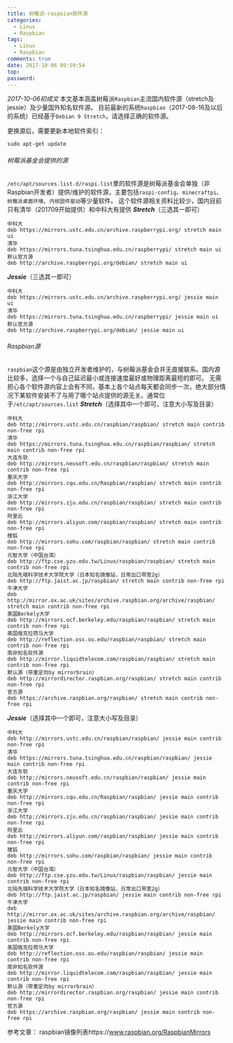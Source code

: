 ```yaml
---
title: 树莓派-raspbian软件源
categories:
  - Linux
  - Raspbian
tags:
  - Linux
  - Raspbian
comments: true
date: 2017-10-06 09:59:54
top:
password:
---
```

*2017-10-06初成文*
本文基本涵盖树莓派`Raspbian`主流国内软件源（stretch及jessie）及少量国外知名软件源。
目前最新的系统`Raspbian`（2017-08-16及以后的系统）已经基于`Debian 9 Stretch`，请选择正确的软件源。

<!-- more -->

更换源后，需要更新本地软件索引：

```
sudo apt-get update
```
###### 树莓派基金会提供的源

`/etc/apt/sources.list.d/raspi.list`里的软件源是树莓派基金会单独（非Raspbian开发者）提供/维护的软件源，主要包括`raspi-config`、`minecraftpi`、`树莓派桌面环境`、`内核固件驱动`等少量软件。
这个软件源相关资料比较少，国内目前只有清华（201709开始提供）和中科大有提供
***Stretch***（三选其一即可）

```
中科大
deb https://mirrors.ustc.edu.cn/archive.raspberrypi.org/ stretch main ui
清华
deb https://mirrors.tuna.tsinghua.edu.cn/raspberrypi/ stretch main ui
默认官方源
deb http://archive.raspberrypi.org/debian/ stretch main ui		
```

***Jessie***（三选其一即可）

```
中科大
deb https://mirrors.ustc.edu.cn/archive.raspberrypi.org/ jessie main ui
清华
deb https://mirrors.tuna.tsinghua.edu.cn/raspberrypi/ jessie main ui
默认官方源
deb http://archive.raspberrypi.org/debian/ jessie main ui		
```

###### Raspbian源

`raspbian`这个源是由独立开发者维护的，与树莓派基金会并无直接联系。国内源比较多，选择一个与自己延迟最小或连接速度最好或物理距离最短的即可。
无需担心各个软件源内容上会有不同，基本上各个站点每天都会同步一次，绝大部分情况下某软件安装不了与用了哪个站点提供的源无关。通常位于`/etc/apt/sources.list`
***Stretch***（选择其中一个即可，注意大小写及目录）

```
中科大
deb http://mirrors.ustc.edu.cn/raspbian/raspbian/ stretch main contrib non-free rpi 
清华
deb https://mirrors.tuna.tsinghua.edu.cn/raspbian/raspbian/ stretch main contrib non-free rpi
大连东软
deb http://mirrors.neusoft.edu.cn/raspbian/raspbian/ stretch main contrib non-free rpi
重庆大学
deb http://mirrors.cqu.edu.cn/Raspbian/raspbian/ stretch main contrib non-free rpi
浙江大学
deb http://mirrors.zju.edu.cn/raspbian/raspbian/ stretch main contrib non-free rpi
阿里云
deb http://mirrors.aliyun.com/raspbian/raspbian/ stretch main contrib non-free rpi 
搜狐
deb http://mirrors.sohu.com/raspbian/raspbian/ stretch main contrib non-free rpi 
元智大学（中国台湾）
deb http://ftp.cse.yzu.edu.tw/Linux/raspbian/raspbian/ stretch main contrib non-free rpi 
北陆先端科学技术大学院大学（日本知名镜像站，日常出口带宽2g）
deb http://ftp.jaist.ac.jp/raspbian/ stretch main contrib non-free rpi
牛津大学
deb http://mirror.ox.ac.uk/sites/archive.raspbian.org/archive/raspbian/  stretch main contrib non-free rpi
美国Berkely大学
deb http://mirrors.ocf.berkeley.edu/raspbian/raspbian/ stretch main contrib non-free rpi
美国俄克拉荷马大学
deb http://reflection.oss.ou.edu/raspbian/raspbian/ stretch main contrib non-free rpi
南非知名软件源
deb http://mirror.liquidtelecom.com/raspbian/raspbian/ stretch main contrib non-free rpi 
默认源（带重定向by mirrorbrain）
deb http://mirrordirector.raspbian.org/raspbian/ stretch main contrib non-free rpi
官方源
deb https://archive.raspbian.org/raspbian/ stretch main contrib non-free rpi
```

***Jessie***（选择其中一个即可，注意大小写及目录）

```
中科大
deb http://mirrors.ustc.edu.cn/raspbian/raspbian/ jessie main contrib non-free rpi 
清华
deb https://mirrors.tuna.tsinghua.edu.cn/raspbian/raspbian/ jessie main contrib non-free rpi
大连东软
deb http://mirrors.neusoft.edu.cn/raspbian/raspbian/ jessie main contrib non-free rpi
重庆大学
deb http://mirrors.cqu.edu.cn/Raspbian/raspbian/ jessie main contrib non-free rpi
浙江大学
deb http://mirrors.zju.edu.cn/raspbian/raspbian/ jessie main contrib non-free rpi
阿里云
deb http://mirrors.aliyun.com/raspbian/raspbian/ jessie main contrib non-free rpi 
搜狐
deb http://mirrors.sohu.com/raspbian/raspbian/ jessie main contrib non-free rpi 
元智大学（中国台湾）
deb http://ftp.cse.yzu.edu.tw/Linux/raspbian/raspbian/ jessie main contrib non-free rpi 
北陆先端科学技术大学院大学（日本知名镜像站，日常出口带宽2g）
deb http://ftp.jaist.ac.jp/raspbian/ jessie main contrib non-free rpi 
牛津大学
deb http://mirror.ox.ac.uk/sites/archive.raspbian.org/archive/raspbian/  jessie main contrib non-free rpi 
美国Berkely大学
deb http://mirrors.ocf.berkeley.edu/raspbian/raspbian/ jessie main contrib non-free rpi
美国俄克拉荷马大学
deb http://reflection.oss.ou.edu/raspbian/raspbian/ jessie main contrib non-free rpi
南非知名软件源
deb http://mirror.liquidtelecom.com/raspbian/raspbian/ jessie main contrib non-free rpi 
默认源（带重定向by mirrorbrain）
deb http://mirrordirector.raspbian.org/raspbian/ jessie main contrib non-free rpi
官方源
deb https://archive.raspbian.org/raspbian/ jessie main contrib non-free rpi
```

参考文章：
raspbian镜像列表https://www.raspbian.org/RaspbianMirrors
